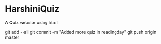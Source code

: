 # HarshiniQuiz
A Quiz website using html

git add --all
git commit -m "Added more quiz in readingday"
git push origin master